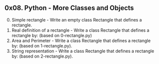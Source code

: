 ## 0x08. Python - More Classes and Objects ##
0. Simple rectangle - Write an empty class Rectangle that defines a rectangle.
1. Real definition of a rectangle - Write a class Rectangle that defines a rectangle by: (based on 0-rectangle.py)
2. Area and Perimeter - Write a class Rectangle that defines a rectangle by: (based on 1-rectangle.py).
3. String representation - Write a class Rectangle that defines a rectangle by: (based on 2-rectangle.py).
